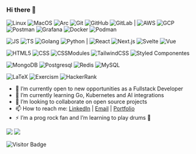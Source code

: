 ### Hi there 👋

  ![Linux](https://img.shields.io/badge/Linux-black?style=flat-square&logo=linux)
  ![MacOS](https://img.shields.io/badge/MacOs-black?style=flat-square&logo=apple)
  ![Arc](https://img.shields.io/badge/Arch-black?style=flat-square&logo=archlinux)
  ![Git](https://img.shields.io/badge/-Git-black?style=flat-square&logo=git)
  ![GitHub](https://img.shields.io/badge/-GitHub-black?style=flat-square&logo=github)
  ![GitLab](https://img.shields.io/badge/-GitLab-black?style=flat-square&logo=gitlab)
  | ![AWS](https://img.shields.io/badge/AWS-black?style=flat-square&logo=amazonwebservices)
  ![GCP](https://img.shields.io/badge/GCP-black?style=flat-square&logo=googlecloud)
  ![Postman](https://img.shields.io/badge/Postman-black?style=flat-square&logo=postman)
  ![Grafana](https://img.shields.io/badge/Grafana-black?style=flat-square&logo=grafana)
  ![Docker](https://img.shields.io/badge/Docker-black?style=flat-square&logo=docker)
  ![Podman](https://img.shields.io/badge/Podman-black?style=flat-square&logo=podman)
  
  ![JS](https://img.shields.io/badge/JavaScript-black?style=flat-square&logo=javascript)
  ![TS](https://img.shields.io/badge/TypeScript-black?style=flat-square&logo=typescript)
  ![Golang](https://img.shields.io/badge/Golang-black?style=flat-square&logo=go)
  ![Python](https://img.shields.io/badge/-Python-black?style=flat-square&logo=Python)
| ![React](https://img.shields.io/badge/-React-black?style=flat-square&logo=react)
  ![Next.js](https://img.shields.io/badge/-Next-black?style=flat-square&logo=nextdotjs)
  ![Svelte](https://img.shields.io/badge/-Svelte-black?style=flat-square&logo=svelte)
  ![Vue](https://img.shields.io/badge/-Vue-black?style=flat-square&logo=vuedotjs)
  
  ![HTML5](https://img.shields.io/badge/-HTML-black?style=flat-square&logo=html5)
  ![CSS](https://img.shields.io/badge/-CSS-black?style=flat-square&logo=css)
  ![CSSModules](https://img.shields.io/badge/-CssModules-black?style=flat-square&logo=cssmodules)
  ![TailwindCSS](https://img.shields.io/badge/-TailwindCSS-black?style=flat-square&logo=tailwindcss)
  ![Styled Componentes](https://img.shields.io/badge/-Styled-black?style=flat-square&logo=styledcomponents)
  
  ![MongoDB](https://img.shields.io/badge/MongoDB-black?style=flat-square&logo=mongodb)
  ![Postgresql](https://img.shields.io/badge/Postgresql-black?style=flat-square&logo=postgresql)
  ![Redis](https://img.shields.io/badge/Redis-black?style=flat-square&logo=redis)
  ![MySQL](https://img.shields.io/badge/-MySQL-black?style=flat-square&logo=mysql)
  
  ![LaTeX](https://img.shields.io/badge/LaTeX-black?style=flat-square&logo=latex)
  ![Exercism](https://img.shields.io/badge/Exercism-black?style=flat-square&logo=exercism)
  ![HackerRank](https://img.shields.io/badge/HackerRank-black?style=flat-square&logo=hackerrank)

  - 🔭 I’m currently open to new opportunities as a Fullstack Developer
- 🌱 I’m currently learning Go, Kubernetes and AI integrations
- 👯 I’m looking to collaborate on open source projects
- 📫 How to reach me: [LinkedIn](https://linkedin.com/in/mrsan) | [Email](mailto:mrsandv@pm.me) | [Portfolio](https://spacehole.tech)
- ⚡ I’m a prog rock fan and I’m learning to play drums 🥁

  
<img src="https://github-readme-stats.vercel.app/api?username=mrsandv&show_icons=true&count_private=true&theme=dracula" />
<img src="https://github-readme-stats.vercel.app/api/top-langs/?username=mrsandv&layout=compact&count_private=true&theme=dracula" />


![Visitor Badge](https://visitor-badge.laobi.icu/badge?page_id=mrsandv.visitors-badge&left_color=#66ccff&right_color=#66ccff)
